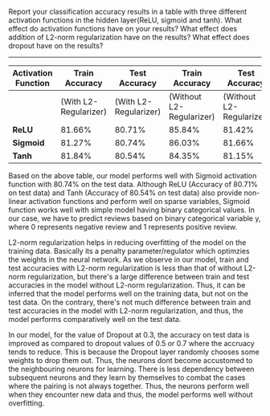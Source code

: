 Report your classification accuracy results in a table with three different activation functions in the hidden layer(ReLU, sigmoid and tanh). What effect do activation functions have on your results? What effect does addition of L2-norm regularization have on the results? What effect does dropout have on the results?

---------------------------------------------------------------------------------------------------------------------------------------------------------------

<table>
<thead><tr><th>Activation Function</th><th>Train Accuracy</th><th>Test Accuracy</th><th>Train Accuracy</th><th>Test Accuracy</th></tr></thead><tbody>
 <tr><td>&nbsp;</td><td>(With L2-Regularizer)</td><td>(With L2-Regularizer)</td><td>(Without L2-Regularizer)</td><td>(Without L2-Regularizer)</td></tr>
 <tr><td><b>ReLU</b></td><td>81.66%</td><td>80.71%</td><td>85.84%</td><td>81.42%</td></tr>
 <tr><td><b>Sigmoid</b></td><td>81.27%</td><td>80.74%</td><td>86.03%</td><td>81.66%</td></tr>
 <tr><td><b>Tanh</b></td><td>81.84%</td><td>80.54%</td><td>84.35%</td><td>81.15%</td></tr>
</tbody></table>


Based on the above table, our model performs well with Sigmoid activation function with 80.74% on the test data. Although ReLU (Accuracy of 80.71% on test data) and Tanh (Accuracy of 80.54% on test data) also provide non-linear activation functions and perform well on sparse variables, Sigmoid function works well with simple model having binary categorical values. In our case, we have to predict reviews based on binary categorical variable y, where 0 represents negative review and 1 represents positive review. 

L2-norm regularization helps in reducing overfitting of the model on the training data. Basically its a penalty parameter/regulator which optimzies the weights in the neural network. As we observe in our model, train and test accuracies with L2-norm regularization is less than that of without L2-norm regularization, but there's a large difference between train and test accuracies in the model without L2-norm regularization. Thus, it can be inferred that the model performs well on the training data, but not on the test data. On the contrary, there's not much difference between train and test accuracies in the model with L2-norm regularization, and thus, the model performs comparatively well on the test data.  

In our model, for the value of Dropout at 0.3, the accuracy on test data is improved as compared to dropout values of 0.5 or 0.7 where the accruacy tends to reduce. This is because the Dropout layer randomly chooses some weights to drop them out. Thus, the neurons dont become accustomed to the neighbouring neurons for learning. There is less dependency between subsequent neurons and they learn by themselves to combat the cases where the pairing is not always together. Thus, the neurons perform well when they encounter new data and thus, the model performs well without overfitting.

